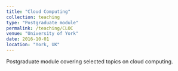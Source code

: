 ```yaml
---
title: "Cloud Computing"
collection: teaching
type: "Postgraduate module"
permalink: /teaching/CLOC
venue: "University of York"
date: 2016-10-01
location: "York, UK"
---
```


Postgraduate module covering selected topics on cloud computing. 

 

